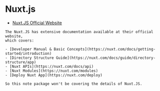 # Nuxt.js

- [Nuxt.JS Official Website](https://nuxt.com/)

```admonish info
The Nuxt.JS has extensive documentation available at their official website,
which covers:

- [Developer Manual & Basic Concepts](https://nuxt.com/docs/getting-started/introduction)
- [Directory Structure Guide](https://nuxt.com/docs/guide/directory-structure/app)
- [Nuxt APIs](https://nuxt.com/docs/api)
- [Nuxt Modules](https://nuxt.com/modules)
- [Deploy Nuxt App](https://nuxt.com/deploy)

So this note package won't be covering the details of Nuxt.JS.
```
